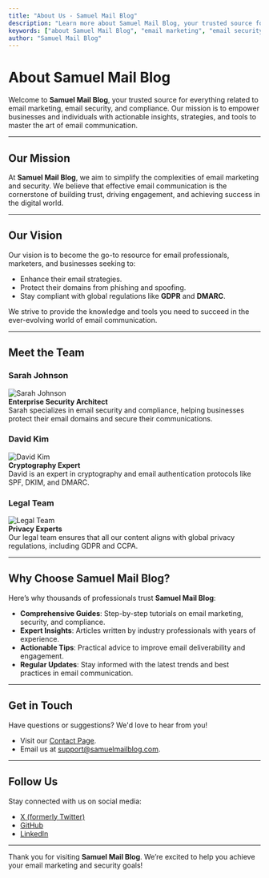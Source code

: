 ```yaml
---
title: "About Us - Samuel Mail Blog"
description: "Learn more about Samuel Mail Blog, your trusted source for email marketing tips, email security insights, and compliance strategies. Discover our mission, vision, and the team behind the blog."
keywords: ["about Samuel Mail Blog", "email marketing", "email security", "GDPR compliance", "DMARC", "blog team"]
author: "Samuel Mail Blog"
---
```


# About Samuel Mail Blog

Welcome to **Samuel Mail Blog**, your trusted source for everything related to email marketing, email security, and compliance. Our mission is to empower businesses and individuals with actionable insights, strategies, and tools to master the art of email communication.

---

## Our Mission

At **Samuel Mail Blog**, we aim to simplify the complexities of email marketing and security. We believe that effective email communication is the cornerstone of building trust, driving engagement, and achieving success in the digital world.

---

## Our Vision

Our vision is to become the go-to resource for email professionals, marketers, and businesses seeking to:

- Enhance their email strategies.
- Protect their domains from phishing and spoofing.
- Stay compliant with global regulations like **GDPR** and **DMARC**.

We strive to provide the knowledge and tools you need to succeed in the ever-evolving world of email communication.

---

## Meet the Team

### Sarah Johnson
![Sarah Johnson](/assets/images/authors/sarah-johnson.jpg)  
**Enterprise Security Architect**  
Sarah specializes in email security and compliance, helping businesses protect their email domains and secure their communications.

### David Kim
![David Kim](/assets/images/authors/david-kim.jpg)  
**Cryptography Expert**  
David is an expert in cryptography and email authentication protocols like SPF, DKIM, and DMARC.

### Legal Team
![Legal Team](/assets/images/authors/legal-team.jpg)  
**Privacy Experts**  
Our legal team ensures that all our content aligns with global privacy regulations, including GDPR and CCPA.

---

## Why Choose Samuel Mail Blog?

Here’s why thousands of professionals trust **Samuel Mail Blog**:

- **Comprehensive Guides**: Step-by-step tutorials on email marketing, security, and compliance.
- **Expert Insights**: Articles written by industry professionals with years of experience.
- **Actionable Tips**: Practical advice to improve email deliverability and engagement.
- **Regular Updates**: Stay informed with the latest trends and best practices in email communication.

---

## Get in Touch

Have questions or suggestions? We'd love to hear from you!  

- Visit our [Contact Page](/contact).  
- Email us at [support@samuelmailblog.com](mailto:support@samuelmailblog.com).  

---

## Follow Us

Stay connected with us on social media:

- [X (formerly Twitter)](https://x.com/Realsam0101)  
- [GitHub](https://github.com/omenogor01/documentation/tree/main)  
- [LinkedIn](https://linkedin.com/company/samuelmailblog)

---

Thank you for visiting **Samuel Mail Blog**. We’re excited to help you achieve your email marketing and security goals!
